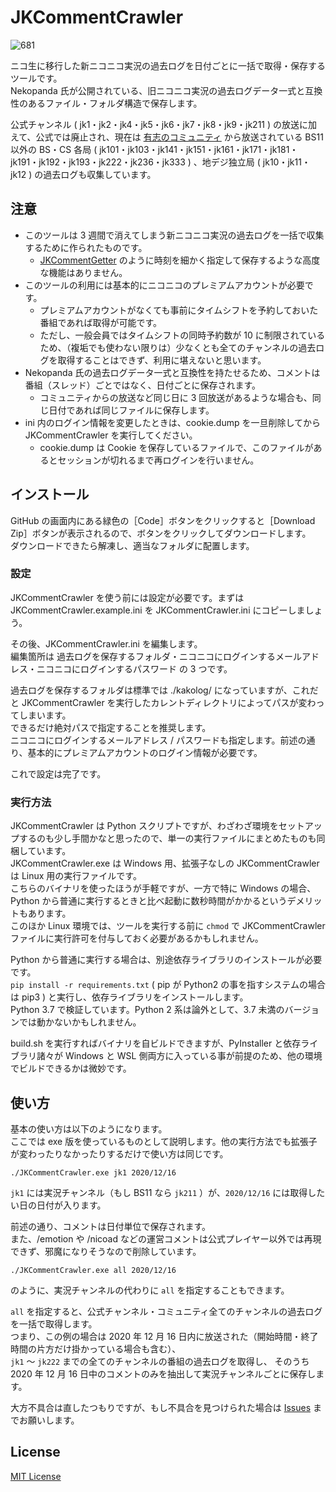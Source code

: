 
# JKCommentCrawler

![681](https://user-images.githubusercontent.com/39271166/102918400-2d5bb700-44ca-11eb-8b43-7d5744de8746.png)

ニコ生に移行した新ニコニコ実況の過去ログを日付ごとに一括で取得・保存するツールです。  
Nekopanda 氏が公開されている、旧ニコニコ実況の過去ログデータ一式と互換性のあるファイル・フォルダ構造で保存します。

公式チャンネル ( jk1・jk2・jk4・jk5・jk6・jk7・jk8・jk9・jk211 ) の放送に加えて、公式では廃止され、現在は [有志のコミュニティ](https://com.nicovideo.jp/community/co5117214) から放送されている BS11 以外の BS・CS 各局 ( jk101・jk103・jk141・jk151・jk161・jk171・jk181・jk191・jk192・jk193・jk222・jk236・jk333 ) 、地デジ独立局 ( jk10・jk11・jk12 ) の過去ログも収集しています。

## 注意

- このツールは 3 週間で消えてしまう新ニコニコ実況の過去ログを一括で収集するために作られたものです。  
   - [JKCommentGetter](https://github.com/ACUVE/JKCommentGetter) のように時刻を細かく指定して保存するような高度な機能はありません。
- このツールの利用には基本的にニコニコのプレミアムアカウントが必要です。  
  - プレミアムアカウントがなくても事前にタイムシフトを予約しておいた番組であれば取得が可能です。
  - ただし、一般会員ではタイムシフトの同時予約数が 10 に制限されているため、（複垢でも使わない限りは）少なくとも全てのチャンネルの過去ログを取得することはできず、利用に堪えないと思います。
- Nekopanda 氏の過去ログデータ一式と互換性を持たせるため、コメントは番組（スレッド）ごとではなく、日付ごとに保存されます。
  - コミュニティからの放送など同じ日に 3 回放送があるような場合も、同じ日付であれば同じファイルに保存します。
- ini 内のログイン情報を変更したときは、cookie.dump を一旦削除してから JKCommentCrawler を実行してください。
  - cookie.dump は Cookie を保存しているファイルで、このファイルがあるとセッションが切れるまで再ログインを行いません。

## インストール

GitHub の画面内にある緑色の［Code］ボタンをクリックすると［Download Zip］ボタンが表示されるので、ボタンをクリックしてダウンロードします。  
ダウンロードできたら解凍し、適当なフォルダに配置します。

### 設定

JKCommentCrawler を使う前には設定が必要です。まずは JKCommentCrawler.example.ini を JKCommentCrawler.ini にコピーしましょう。

その後、JKCommentCrawler.ini を編集します。  
編集箇所は 過去ログを保存するフォルダ・ニコニコにログインするメールアドレス・ニコニコにログインするパスワード の 3 つです。

過去ログを保存するフォルダは標準では ./kakolog/ になっていますが、これだと JKCommentCrawler を実行したカレントディレクトリによってパスが変わってしまいます。  
できるだけ絶対パスで指定することを推奨します。  
ニコニコにログインするメールアドレス / パスワードも指定します。前述の通り、基本的にプレミアムアカウントのログイン情報が必要です。

これで設定は完了です。

### 実行方法

JKCommentCrawler は Python スクリプトですが、わざわざ環境をセットアップするのも少し手間かなと思ったので、単一の実行ファイルにまとめたものも同梱しています。  
JKCommentCrawler.exe は Windows 用、拡張子なしの JKCommentCrawler は Linux 用の実行ファイルです。  
こちらのバイナリを使ったほうが手軽ですが、一方で特に Windows の場合、Python から普通に実行するときと比べ起動に数秒時間がかかるというデメリットもあります。  
このほか Linux 環境では、ツールを実行する前に `chmod` で JKCommentCrawler ファイルに実行許可を付与しておく必要があるかもしれません。

Python から普通に実行する場合は、別途依存ライブラリのインストールが必要です。  
`pip install -r requirements.txt` ( pip が Python2 の事を指すシステムの場合は pip3 ) と実行し、依存ライブラリをインストールします。  
Python 3.7 で検証しています。Python 2 系は論外として、3.7 未満のバージョンでは動かないかもしれません。

build.sh を実行すればバイナリを自ビルドできますが、PyInstaller と依存ライブラリ諸々が Windows と WSL 側両方に入っている事が前提のため、他の環境でビルドできるかは微妙です。

## 使い方

基本の使い方は以下のようになります。  
ここでは exe 版を使っているものとして説明します。他の実行方法でも拡張子が変わったりなかったりするだけで使い方は同じです。

```
./JKCommentCrawler.exe jk1 2020/12/16
```

`jk1` には実況チャンネル（もし BS11 なら `jk211` ）が、`2020/12/16` には取得したい日の日付が入ります。

前述の通り、コメントは日付単位で保存されます。  
また、/emotion や /nicoad などの運営コメントは公式プレイヤー以外では再現できず、邪魔になりそうなので削除しています。

```
./JKCommentCrawler.exe all 2020/12/16
```

のように、実況チャンネルの代わりに `all` を指定することもできます。

`all` を指定すると、公式チャンネル・コミュニティ全てのチャンネルの過去ログを一括で取得します。  
つまり、この例の場合は 2020 年 12 月 16 日内に放送された（開始時間・終了時間の片方だけ掛かっている場合も含む）、  
`jk1` ～ `jk222` までの全てのチャンネルの番組の過去ログを取得し、  そのうち 2020 年 12 月 16 日中のコメントのみを抽出して実況チャンネルごとに保存します。

大方不具合は直したつもりですが、もし不具合を見つけられた場合は [Issues](https://github.com/tsukumijima/JKCommentCrawler/issues) までお願いします。

## License
[MIT License](LICENSE.txt)
